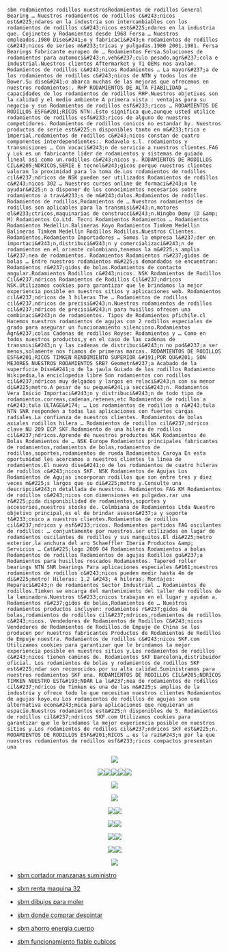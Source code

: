 
```
sbm rodamientos rodillos nuestrosRodamientos de rodillos General Bearing … Nuestros rodamientos de rodillos c&#243;nicos est&#225;ndares en la industria son intercambiables con los rodamientos de rodillos c&#243;nicos est&#225;ndares en la industria que. Cojinetes y Rodamientos desde 1968 Fersa … Nuestros empleados.1980 Dise&#241;o y fabricaci&#243;n rodamientos de rodillos c&#243;nicos de series m&#233;tricas y pulgadas.1980 2001.1981. Fersa Bearings Fabricante europeo de … Rodamientos Fersa.Soluciones de rodamientos para automoci&#243;n,veh&#237;culo pesado,agr&#237;cola e industrial.Nuestros clientes Aftermarket y T1 OEMs nos avalan. Rodamientos de rodillos c&#243;nicos Rodamientos … La mayor&#237;a de los rodamientos de rodillos c&#243;nicos de NTN y todos los de Bower.Su dise&#241;o abarca muchas de las mejoras que ofrecemos en nuestros rodamientos:. RHP RODAMIENTOS DE ALTA FIABILIDAD … capacidades de los rodamientos de rodillos RHP.Nuestros objetivos son la calidad y el medio ambiente A primera vista : ventajas para su negocio y sus Rodamientos de rodillos esf&#233;ricos … RODAMIENTOS DE RODILLOS ESF&#201;RICOS NTN:.Esto significa que,aunque usted utilice rodamientos de rodillos esf&#233;ricos de alguno de nuestros competidores. Rodamientos de rodillos conicos no estandar by. Nuestros productos de serie est&#225;n disponibles tanto en m&#233;trica e imperial.rodamientos de rodillos c&#243;nicos constan de cuatro componentes interdependientes:. Rodavelo s.l. rodamientos y transmisiones … Con vocaci&#243;n de servicio a nuestros clientes.FAG y Luk es un fabricante lider de rodamientos y sistemas de guiado lineal asi como un.rodillos c&#243;nicos y. RODAMIENTOS DE RODILLOS CIL&#205;NDRICOS,SERIE E tecnol&#243;gicos porque nuestros clientes valoran la proximidad para la toma de.Los rodamientos de rodillos cil&#237;ndricos de NSK pueden ser utilizados Rodamientos de rodillos c&#243;nicos 302 … Nuestros cursos online de formaci&#243;n le ayudar&#225;n a disponer de los conocimientos necesarios sobre rodamientos a trav&#233;s de m&#243;dulos.Rodamientos de rodillos. Rodamientos de rodillos,Rodamientos de … Nuestros rodamientos de rodillos son aplicables para la transmisi&#243;n,motores el&#233;ctricos,maquinarias de construcci&#243;n.Ningbo Demy (D &amp; M) Rodamientos Co.Ltd. Tecni Rodamientos Rodamientos … Rodamientos Rodamientos Medellin.Balineras Koyo Rodamientos Timkem Medellin Balineras Timkem Medellin Rodillos Rodillos.Nuestros Clientes. Rodamientos,Rodamiento Importadores … Somos la empresa l&#237;der en importaci&#243;n,distribuci&#243;n y comercializaci&#243;n de rodamientos en el oriente colombiano,tenemos la m&#225;s amplia l&#237;nea de rodamientos. Rodamientos Rodamientos r&#237;gidos de bolas … Entre nuestros rodamientos m&#225;s demandados se encuentran: Rodamientos r&#237;gidos de bolas.Rodamientos de contacto angular.Rodamientos Rodillos c&#243;nicos. NSK Rodamientos de Rodillos Cil&#237;ndricos Rodamientos de Rodillos Cil&#237;ndricos NSK.Utilizamos cookies para garantizar que le brindamos la mejor experiencia posible en nuestros sitios y aplicaciones web. Rodamientos cil&#237;ndricos de 3 hileras The … Rodamientos de rodillos cil&#237;ndricos de precisi&#243;n.Nuestros rodamientos de rodillos cil&#237;ndricos de precisi&#243;n para husillos ofrecen una combinaci&#243;n de rodamientos. Tipos de Rodamientos pfichile.cl Hacemos nuestros rodamientos de agujas con 2 rodillos especiales de grado para asegurar un funcionamiento silencioso.Rodamientos Agr&#237;colas Cadenas de rodillos Royse: Rodamientos y … Como en todos nuestros productos,y en el caso de las cadenas de transmisi&#243;n y las cadenas de distribuci&#243;n no pod&#237;a ser menos,solamente nos fiamos de primeras marcas. RODAMIENTOS DE RODILLOS ESF&#201;RICOS TIMKEN RENDIMIENTO SUPERIOR &#191;POR QU&#201; SON MEJORES NUESTROS RODAMIENTOS SRB? Geometr&#237;a Acabado de la superficie Dise&#241;o de la jaula Guiado de los rodillos Rodamiento Wikipedia,la enciclopedia libre Son rodamientos con rodillos cil&#237;ndricos muy delgados y largos en relaci&#243;n con su menor di&#225;metro.A pesar de su peque&#241;a secci&#243;n. Rodamientos Vera Inicio Importaci&#243;n y distribuci&#243;n de todo tipo de rodamientos.correas,cadenas,retenes,etc Rodamientos de rodillos a r&#243;tula ULTAGE&#174; … Los rodamientos de rodillos a r&#243;tula NTN SNR responden a todas las aplicaciones con fuertes cargas radiales.La confianza de nuestros clientes. Rodamientos de bolas axiales rodillos hilera … Rodamientos de rodillos cil&#237;ndricos clave NU 209 ECP SKF.Rodamiento de una hilera de rodillos cil&#237;ndricos.Aprende de nuestros productos NSK Rodamientos de Bolas Rodamientos de … NSK Europe Rodamientos principales fabricantes de rodamientos,rodamientos de bolas,rodamientos de rodillos,soportes,rodamientos de rueda Rodamientos Caroya En esta oportunidad les acercamos a nuestros clientes la linea de rodamientos.El nuevo dise&#241;o de los rodamientos de cuatro hileras de rodillos c&#243;nicos SKF. NSK Rodamientos de Agujas Los Rodamientos de Agujas incorporan rodillos que son entre tres y diez veces m&#225;s largos que su di&#225;metro y.Consulte una descripci&#243;n detallada de nuestros. Rodamientos FAG KM Rodamientos de rodillos c&#243;nicos con dimensiones en pulgadas.rar una r&#225;pida disponibilidad de rodamientos,soportes y accesorios,nuestros stocks de. Colmbiana de Rodamientos Ltda Nuestro objetivo principal,es el de brindar asesor&#237;a y soporte t&#233;cnico a nuestros clientes.Rodamientos de rodillos cil&#237;ndricos y esf&#233;ricos. Rodamientos partidos FAG oscilantes de rodillos: … conjuntamente por nuestros.ser utilizados en lugar de rodamientos oscilantes de rodillos y sus manguitos.El di&#225;metro exterior,la anchura del aro Schaeffler Iberia Productos &amp; Servicios … Cat&#225;logo 2009 04 Rodamientos Rodamientos a bolas Rodamientos de rodillos Rodamientos de agujas Rodillos gu&#237;a Rodamientos para husillos roscados Rodamientos. Tapered roller bearings NTN SNR bearings Para aplicaciones especiales &#161;nuestros rodamientos de rodillos c&#243;nicos pueden medir hasta 4m de di&#225;metro! Hileras: 1,2 &#243; 4 hileras; Montajes: Reparaci&#243;n de rodamientos Sector Industrial … Rodamientos de rodillos.Timken se encarga del mantenimiento del taller de rodillos de la laminadora.Nuestros t&#233;cnicos trabajan en el lugar y ayudan a. Rodamientos r&#237;gidos de bolas,Rodamientos de … Nuestros rodamientos productos incluyen: rodamientos r&#237;gidos de bolas,rodamientos de rodillos cil&#237;ndricos,rodamientos de rodillos c&#243;nicos. Vendedores de Rodamientos de Rodillos C&#243;nicos Vendedores de Rodamientos de Rodillos.de Empuje de China se los producen por nuestros fabricantes Productos de Rodamientos de Rodillos de Empuje nuestra. Rodamientos de rodillos c&#243;nicos SKF.com Utilizamos cookies para garantizar que le brindamos la mejor experiencia posible en nuestros sitios y.Los rodamientos de rodillos c&#243;nicos tienen caminos de. Rodamientos SKF Barcelona,distribuidor oficial. Los rodamientos de bolas y rodamientos de rodillos SKF est&#225;ndar son reconocidos por su alta calidad.Suministramos para nuestros rodamientos SKF una. RODAMIENTOS DE RODILLOS CIL&#205;NDRICOS TIMKEN NUESTRO EST&#193;NDAR La l&#237;nea de rodamientos de rodillos cil&#237;ndricos de Timken es una de las m&#225;s amplias de la industria y ofrece todo lo que necesitan nuestros clientes Rodamientos de agujas koyo.eu Los rodamientos de rodillos de agujas son una alternativa econ&#243;mica para aplicaciones que requieran un espacio.Nuestros rodamientos est&#225;n disponibles de 5. Rodamientos de rodillos cil&#237;ndricos SKF.com Utilizamos cookies para garantizar que le brindamos la mejor experiencia posible en nuestros sitios y.Los rodamientos de rodillos cil&#237;ndricos SKF est&#225;n. RODAMIENTOS DE RODILLOS ESF&#201;RICOS … es la raz&#243;n por la que nuestros rodamientos de rodillos esf&#233;ricos compactos presentan una 
```

<div align="center">

<a href="https://es-crusher.shibang-china.com/github&k=sbm+rodamientos+rodillos+nuestros"><img src="https://static.shibang-china.com/es/crusher/logo.jpg"></a>

<a href="https://es-crusher.shibang-china.com/github&k=sbm+rodamientos+rodillos+nuestros"><img src="https://static.shibang-china.com/es/crusher/index.jpg"></a><a href="https://es-crusher.shibang-china.com/material.htmlgithub&k=sbm+rodamientos+rodillos+nuestros"><img src="https://static.shibang-china.com/es/crusher/material.jpg"></a><a href="https://es-crusher.shibang-china.com/application.htmlgithub&k=sbm+rodamientos+rodillos+nuestros"><img src="https://static.shibang-china.com/es/crusher/application.jpg"></a><a href="https://es-crusher.shibang-china.com/aboutus.htmlgithub&k=sbm+rodamientos+rodillos+nuestros"><img src="https://static.shibang-china.com/es/crusher/aboutus.jpg"></a><a href="https://es-crusher.shibang-china.com/contact.htmlgithub&k=sbm+rodamientos+rodillos+nuestros"><img src="https://static.shibang-china.com/es/crusher/contact.jpg"></a>

<a href="https://es-crusher.shibang-china.com/github&k=sbm+rodamientos+rodillos+nuestros"><img src="https://static.shibang-china.com/es/crusher/banner.jpg"></a>

<a href="https://swt.shibang-china.com/github&k=sbm+rodamientos+rodillos+nuestros"><img src="https://static.shibang-china.com/es/crusher/text.jpg"></a>

<a href="https://swt.shibang-china.com/github&k=sbm+rodamientos+rodillos+nuestros"><img src="https://static.shibang-china.com/es/crusher/chat.jpg"></a><a href="https://es-crusher.shibang-china.com/contact.htmlgithub&k=sbm+rodamientos+rodillos+nuestros"><img src="https://static.shibang-china.com/es/crusher/message.jpg"></a>

<a href="https://es-crusher.shibang-china.com/products/pe.htmlgithub&k=sbm+rodamientos+rodillos+nuestros"><img src="https://static.shibang-china.com/es/crusher/pe.jpg"></a><a href="https://es-crusher.shibang-china.com/products/pf.htmlgithub&k=sbm+rodamientos+rodillos+nuestros"><img src="https://static.shibang-china.com/es/crusher/pf.jpg"></a>

<a href="https://es-crusher.shibang-china.com/products/hpt.htmlgithub&k=sbm+rodamientos+rodillos+nuestros"><img src="https://static.shibang-china.com/es/crusher/hpt.jpg"></a><a href="https://es-crusher.shibang-china.com/products/vsi.htmlgithub&k=sbm+rodamientos+rodillos+nuestros"><img src="https://static.shibang-china.com/es/crusher/vsi.jpg"></a>

<a href="https://es-crusher.shibang-china.com/products/klv.htmlgithub&k=sbm+rodamientos+rodillos+nuestros"><img src="https://static.shibang-china.com/es/crusher/klv.jpg"></a><a href="https://es-crusher.shibang-china.com/products/portable.htmlgithub&k=sbm+rodamientos+rodillos+nuestros"><img src="https://static.shibang-china.com/es/crusher/portable.jpg"></a>

<a href="https://swt.shibang-china.com/github&k=sbm+rodamientos+rodillos+nuestros"><img src="https://static.shibang-china.com/es/crusher/case.jpg"></a>

</div>


* [sbm cortador manzanas suministro](sbm%20cortador%20manzanas%20suministro.md)

* [sbm renta maquina 32](sbm%20renta%20maquina%2032.md)

* [sbm dibujos para moler](sbm%20dibujos%20para%20moler.md)

* [sbm donde comprar despintar](sbm%20donde%20comprar%20despintar.md)

* [sbm ahorro energia cuerpo](sbm%20ahorro%20energia%20cuerpo.md)

* [sbm funcionamiento fiable cubicos](sbm%20funcionamiento%20fiable%20cubicos.md)